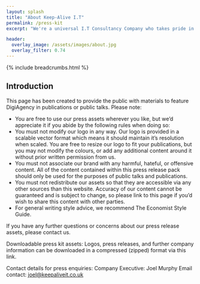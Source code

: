 ```yaml
---
layout: splash
title: "About Keep-Alive I.T"
permalink: /press-kit
excerpt: "We're a universal I.T Consultancy Company who takes pride in our work. Learn more about our Company values, our vision, and how to join the 'Keep-Alive I.T family' as an employee."

header:
  overlay_image: /assets/images/about.jpg
  overlay_filter: 0.74
---
```



{% include breadcrumbs.html %}

## Introduction
This page has been created to provide the public with materials to feature DigiAgency in publications or public talks.
Please note:
- You are free to use our press assets wherever you like, but we’d appreciate it if you abide by the following rules when doing so:
- You must not modify our logo in any way. Our logo is provided in a scalable vector format which means it should maintain it’s resolution when scaled. You are free to resize our logo to fit your publications, but you may not modify the colours, or add any additional content around it without prior written permission from us.
- You must not associate our brand with any harmful, hateful, or offensive content. All of the content contained within this press release pack should only be used for the purposes of public talks and publications.
- You must not redistribute our assets so that they are accessible via any other sources than this website. Accuracy of our content cannot be guaranteed and is subject to change, so please link to this page if you’d wish to share this content with other parties.
- For general writing style advice, we recommend The Economist Style Guide.

If you have any further questions or concerns about our press release assets, please contact us.

Downloadable press kit assets:
Logos, press releases, and further company information can be downloaded in a compressed (zipped) format via this link.

Contact details for press enquiries:
Company Executive: Joel Murphy
Email contact: joel@keepaliveit.co.uk
